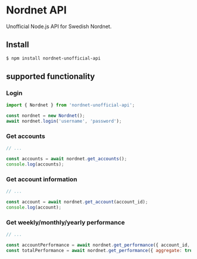 # Nordnet API

Unofficial Node.js API for Swedish Nordnet.

## Install

```bash
$ npm install nordnet-unofficial-api
```

## supported functionality

### Login

```javascript
import { Nordnet } from 'nordnet-unofficial-api';

const nordnet = new Nordnet();
await nordnet.login('username', 'password');
```

### Get accounts
    
```javascript
// ...

const accounts = await nordnet.get_accounts();
console.log(accounts);
```

### Get account information

```javascript
// ...

const account = await nordnet.get_account(account_id);
console.log(account);
```

### Get weekly/monthly/yearly performance
    
```javascript
// ...

const accountPerformance = await nordnet.get_performance({ account_id, period: 'week' });
const totalPerformance = await nordnet.get_performance({ aggregate: true, period: 'month' });
```